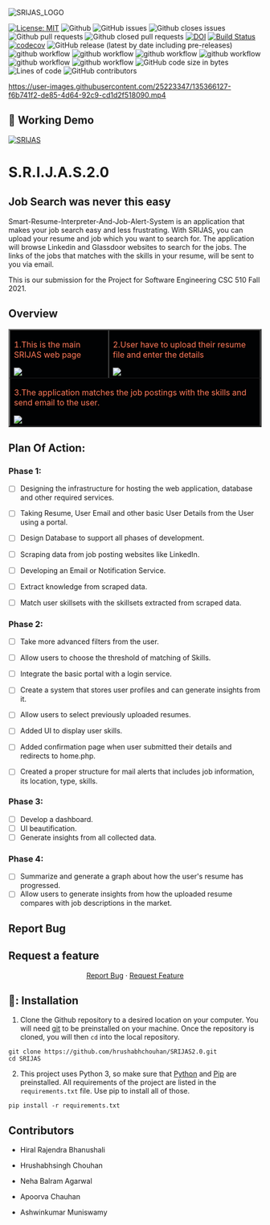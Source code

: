 ![SRIJAS_LOGO](https://user-images.githubusercontent.com/40118578/135184051-73acf9be-07c1-4c98-9730-68fa161f6a1b.png)

[![License: MIT](https://img.shields.io/badge/License-MIT-yellow.svg)](https://opensource.org/licenses/MIT)
![Github](https://img.shields.io/badge/language-python-red.svg)
![GitHub issues](https://img.shields.io/github/issues-raw/hrushabhchouhan/SRIJAS2.0)
![Github closes issues](https://img.shields.io/github/issues-closed-raw/hrushabhchouhan/SRIJAS2.0)
![Github pull requests](https://img.shields.io/github/issues-pr/hrushabhchouhan/SRIJAS2.0)
![Github closed pull requests](https://img.shields.io/github/issues-pr-closed/hrushabhchouhan/SRIJAS2.0)
[![DOI](https://zenodo.org/badge/430500827.svg)](https://zenodo.org/badge/latestdoi/430500827)
[![Build Status](https://app.travis-ci.com/het-patel99/SRIJAS.svg?branch=main)](https://app.travis-ci.com/het-patel99/SRIJAS)
[![codecov](https://codecov.io/gh/hrushabhchouhan/SRIJAS2.0/branch/main/graph/badge.svg?token=GAOEO4D2LN)](https://codecov.io/gh/hrushabhchouhan/SRIJAS2.0)
![GitHub release (latest by date including pre-releases)](https://img.shields.io/github/v/release/hrushabhchouhan/SRIJAS2.0)
![github workflow](https://github.com/hrushabhchouhan/SRIJAS2.0/actions/workflows/unit_test.yml/badge.svg)
![github workflow](https://github.com/hrushabhchouhan/SRIJAS2.0/actions/workflows/style_checker.yml/badge.svg)
![github workflow](https://github.com/hrushabhchouhan/SRIJAS2.0/actions/workflows/main.yml/badge.svg)
![github workflow](https://github.com/hrushabhchouhan/SRIJAS2.0/actions/workflows/code_cov.yml/badge.svg)
![github workflow](https://github.com/hrushabhchouhan/SRIJAS2.0/actions/workflows/close_as_a_feature.yml/badge.svg)
![github workflow](https://github.com/hrushabhchouhan/SRIJAS2.0/actions/workflows/Respost.yml/badge.svg)
![GitHub code size in bytes](https://img.shields.io/github/languages/code-size/hrushabhchouhan/SRIJAS2.0)
![Lines of code](https://img.shields.io/tokei/lines/github/hrushabhchouhan/SRIJAS2.0)
![GitHub contributors](https://img.shields.io/github/contributors/hrushabhchouhan/SRIJAS2.0)

https://user-images.githubusercontent.com/25223347/135366127-f6b741f2-de85-4d64-92c9-cd1d2f518090.mp4

## 🚀 Working Demo 

[![SRIJAS](https://img.youtube.com/vi/2PqOaFu9pPU/0.jpg)](https://www.youtube.com/watch?v=2PqOaFu9pPU)

# S.R.I.J.A.S.2.0
## Job Search was never this easy
Smart-Resume-Interpreter-And-Job-Alert-System is an application that makes your job search easy and less frustrating.
With SRIJAS, you can upload your resume and job which you want to search for. The application will browse Linkedin and Glassdoor websites to search for the jobs.
The links of the jobs that matches with the skills in your resume, will be sent to you via email.

This is our submission for the Project for Software Engineering CSC 510 Fall 2021.


## Overview
<table border="2" bordercolorlight="#b9dcff" bordercolordark="#006fdd">

  <tr style="background: #010203 ">
    <td valign="left"> 
      <p style="color: #FF7A59"> 1.This is the main SRIJAS web page 
      </p>
      <a href="./images/ui_updated.png"> 
        <img src="./images/ui_updated.png" >      
      </a>
    </td>
    <td valign="center"> 
      <p style="color: #FF7A59"> 2.User have to upload their resume file and enter the details
      </p>
      <a href="./images/ui_updated2.png">
        <img src="./images/ui_updated2.png"> 
      </a>
    </td>
  </tr>
  <tr style="background: #010203;"> 
    <td colspan = "2">
      <p style="color: #FF7A59"> 3.The application matches the job postings with the skills and send email to the user.
      </p>  
      <a href="./images/email_updated_final.png">
        <img src="./images/email_updated_final.png">    
      </a>
     </td>
    </td>
  </tr>
  </table>

## Plan Of Action:

### Phase 1:
- [ ] Designing the infrastructure for hosting the web application, database and other required services.
- [ ] Taking Resume, User Email and other basic User Details from the User using a portal.
- [ ] Design Database to support all phases of development.
- [ ] Scraping data from job posting websites like LinkedIn.
- [ ] Developing an Email or Notification Service.
- [ ] Extract knowledge from scraped data.
- [ ] Match user skillsets with the skillsets extracted from scraped data.


### Phase 2:
- [ ] Take more advanced filters from the user.
- [ ] Allow users to choose the threshold of matching of Skills.
- [ ] Integrate the basic portal with a login service.
- [ ] Create a system that stores user profiles and can generate insights from it.
- [ ] Allow users to select previously uploaded resumes.
- [ ] Added UI to display user skills. 
- [ ] Added confirmation page when user submitted their details and redirects to home.php.
- [ ] Created a proper structure for mail alerts that includes job information, its location, type, skills.


### Phase 3:
- [ ] Develop a dashboard.
- [ ] UI beautification.
- [ ] Generate insights from all collected data.

### Phase 4:
- [ ] Summarize and generate a graph about how the user's resume has progressed.
- [ ] Allow users to generate insights from how the uploaded resume compares with job descriptions in the market.

## Report Bug 

## Request a feature
<p align="center">
    <a href="https://github.com/hvudeshi/SRIJAS/issues/new/choose">Report Bug</a>
    ·
    <a href="https://github.com/hvudeshi/SRIJAS/issues/new/choose">Request Feature</a>
</p>

🔱: Installation
---
1. Clone the Github repository to a desired location on your computer. You will need [git](https://git-scm.com/) to be preinstalled on your machine. Once the repository is cloned, you will then ```cd``` into the local repository.
```
git clone https://github.com/hrushabhchouhan/SRIJAS2.0.git
cd SRIJAS
```
2. This project uses Python 3, so make sure that [Python](https://www.python.org/downloads/) and [Pip](https://pip.pypa.io/en/stable/installation/) are preinstalled. All requirements of the project are listed in the ```requirements.txt``` file. Use pip to install all of those.
```
pip install -r requirements.txt
```

## Contributors

- Hiral Rajendra Bhanushali

- Hrushabhsingh Chouhan

- Neha Balram Agarwal

- Apoorva Chauhan

- Ashwinkumar Muniswamy
